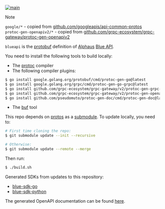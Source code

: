 [![main](https://github.com/alphauslabs/blueapi/actions/workflows/main.yml/badge.svg)](https://github.com/alphauslabs/blueapi/actions/workflows/main.yml)

> [!NOTE]
> `google/*` - copied from [github.com/googleapis/api-common-protos](https://github.com/googleapis/api-common-protos)  
> `protoc-gen-openapiv2/*` - copied from [github.com/grpc-ecosystem/grpc-gateway/protoc-gen-openapiv2](https://github.com/grpc-ecosystem/grpc-gateway/tree/master/protoc-gen-openapiv2)

`blueapi` is the [protobuf](https://developers.google.com/protocol-buffers) definition of [Alphaus](https://alphaus.cloud/) [Blue API](https://alphauslabs.github.io/docs/blueapi/overview/).

You need to install the following tools to build locally:

* The [protoc](https://grpc.io/docs/protoc-installation/) compiler
* The following compiler plugins:

```bash
$ go install google.golang.org/protobuf/cmd/protoc-gen-go@latest
$ go install google.golang.org/grpc/cmd/protoc-gen-go-grpc@latest
$ go install github.com/grpc-ecosystem/grpc-gateway/v2/protoc-gen-grpc-gateway@latest
$ go install github.com/grpc-ecosystem/grpc-gateway/v2/protoc-gen-openapiv2@latest
$ go install github.com/pseudomuto/protoc-gen-doc/cmd/protoc-gen-doc@latest
```

* The [buf](https://docs.buf.build/installation) tool

This repo depends on [protos](https://github.com/alphauslabs/protos) as a [submodule](https://git-scm.com/book/en/v2/Git-Tools-Submodules). To update locally, you need to:

```bash
# First time cloning the repo:
$ git submodule update --init --recursive

# Otherwise:
$ git submodule update --remote --merge
```

Then run:

```bash
$ ./build.sh
```

Generated SDKs from updates to this repository:

* [blue-sdk-go](https://github.com/alphauslabs/blue-sdk-go)
* [blue-sdk-python](https://github.com/alphauslabs/blue-sdk-python)

The generated OpenAPI documentation can be found [here](https://alphauslabs.github.io/blueapidocs/).
